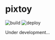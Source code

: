 # pixtoy

![build](https://github.com/jrob774/pixtoy/actions/workflows/build.yaml/badge.svg)
![deploy](https://github.com/jrob774/pixtoy/actions/workflows/deploy.yaml/badge.svg)

Under development...
